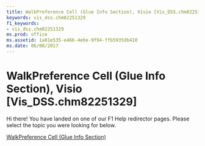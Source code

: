 ```yaml
---
title: WalkPreference Cell (Glue Info Section), Visio [Vis_DSS.chm82251329]
keywords: vis_dss.chm82251329
f1_keywords:
- vis_dss.chm82251329
ms.prod: office
ms.assetid: 1a81e535-e46b-4ebe-9f94-ffb5935db410
ms.date: 06/08/2017
---
```



# WalkPreference Cell (Glue Info Section), Visio [Vis_DSS.chm82251329]

Hi there! You have landed on one of our F1 Help redirector pages. Please select the topic you were looking for below.

[WalkPreference Cell (Glue Info Section)](http://msdn.microsoft.com/library/08165195-7e4e-f3ab-fa76-fbcacb0a9c9c%28Office.15%29.aspx)

